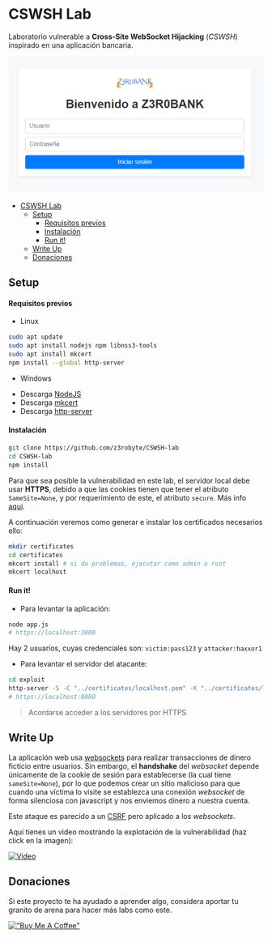 # CSWSH Lab

Laboratorio vulnerable a **Cross-Site WebSocket Hijacking** (*CSWSH*) inspirado en una aplicación bancaria.

![public](screenshots/public.png)



- [CSWSH Lab](#cswsh-lab)
  - [Setup](#setup)
      - [Requisitos previos](#requisitos-previos)
      - [Instalación](#instalación)
      - [Run it!](#run-it)
  - [Write Up](#write-up)
  - [Donaciones](#donaciones)

## Setup

#### Requisitos previos
+ Linux
```bash
sudo apt update
sudo apt install nodejs npm libnss3-tools 
sudo apt install mkcert
npm install --global http-server
```
* Windows
 - Descarga [NodeJS](https://nodejs.org/en)
 - Descarga [mkcert](https://github.com/FiloSottile/mkcert?tab=readme-ov-file)
 - Descarga [http-server](https://www.npmjs.com/package/http-server)

#### Instalación
```bash
git clone https://github.com/z3robyte/CSWSH-lab
cd CSWSH-lab
npm install
```
Para que sea posible la vulnerabilidad en este lab, el servidor local debe usar **HTTPS**, debido a que las cookies tienen que tener el atributo `SameSite=None`, y por requerimiento de este, el atributo `secure`. Más info [aquí](https://developer.mozilla.org/en-US/docs/Web/HTTP/Headers/Set-Cookie#none).

A continuación veremos como generar e instalar los certificados necesarios ello:
```bash
mkdir certificates
cd certificates
mkcert install # si da problemas, ejecutar como admin o root
mkcert localhost
```
#### Run it!
+ Para levantar la aplicación:
```bash
node app.js
# https://localhost:3000
```
Hay 2 usuarios, cuyas credenciales son: ``victim:pass123`` y ``attacker:haxxor1``
+ Para levantar el servidor del atacante:
```bash
cd exploit
http-server -S -C "../certificates/localhost.pem" -K "../certificates/localhost-key.pem"
# https://localhost:8080
```

> Acordarse acceder a los servidores por HTTPS

## Write Up

La aplicación web usa [websockets](https://developer.mozilla.org/en-US/docs/Web/API/WebSocket) para realizar transacciones de dinero ficticio entre usuarios. Sin embargo, el **handshake** del _websocket_ depende únicamente de la cookie de sesión para establecerse (la cual tiene `sameSite=None`), por lo que podemos crear un sitio malicioso para que cuando una víctima lo visite se establezca una conexión _websocket_ de forma silenciosa con javascript y nos enviemos dinero a nuestra cuenta. 

Este ataque es parecido a un [CSRF](https://es.wikipedia.org/wiki/Cross-site_request_forgery) pero aplicado a los _websockets_.

Aquí tienes un video mostrando la explotación de la vulnerabilidad (haz click en la imagen):

[![Video](https://img.youtube.com/vi/Ifmx0qfPqdw/0.jpg)](https://www.youtube.com/watch?v=Ifmx0qfPqdw)


## Donaciones

Si este proyecto te ha ayudado a aprender algo, considera aportar tu granito de arena para hacer más labs como este.

[!["Buy Me A Coffee"](https://www.buymeacoffee.com/assets/img/custom_images/orange_img.png)](https://buymeacoffee.com/z3robyte)
